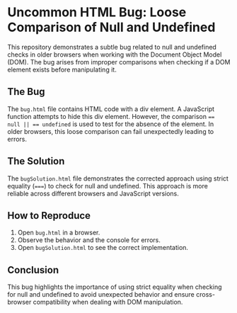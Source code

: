 # Uncommon HTML Bug: Loose Comparison of Null and Undefined

This repository demonstrates a subtle bug related to null and undefined checks in older browsers when working with the Document Object Model (DOM). The bug arises from improper comparisons when checking if a DOM element exists before manipulating it.

## The Bug

The `bug.html` file contains HTML code with a div element.  A JavaScript function attempts to hide this div element. However, the comparison `== null || == undefined` is used to test for the absence of the element.  In older browsers, this loose comparison can fail unexpectedly leading to errors.

## The Solution

The `bugSolution.html` file demonstrates the corrected approach using strict equality (`===`) to check for null and undefined. This approach is more reliable across different browsers and JavaScript versions.

## How to Reproduce

1. Open `bug.html` in a browser.
2. Observe the behavior and the console for errors.
3. Open `bugSolution.html` to see the correct implementation.

## Conclusion

This bug highlights the importance of using strict equality when checking for null and undefined to avoid unexpected behavior and ensure cross-browser compatibility when dealing with DOM manipulation.